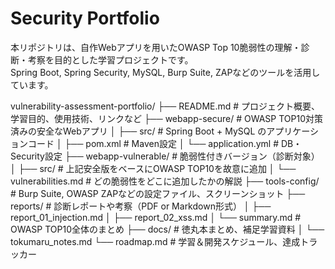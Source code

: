 # Security Portfolio

本リポジトリは、自作Webアプリを用いたOWASP Top 10脆弱性の理解・診断・考察を目的とした学習プロジェクトです。  
Spring Boot, Spring Security, MySQL, Burp Suite, ZAPなどのツールを活用しています。


vulnerability-assessment-portfolio/
├── README.md                     # プロジェクト概要、学習目的、使用技術、リンクなど
├── webapp-secure/               # OWASP TOP10対策済みの安全なWebアプリ
│   ├── src/                     # Spring Boot + MySQL のアプリケーションコード
│   ├── pom.xml                  # Maven設定
│   └── application.yml          # DB・Security設定
├── webapp-vulnerable/           # 脆弱性付きバージョン（診断対象）
│   ├── src/                     # 上記安全版をベースにOWASP TOP10を故意に追加
│   └── vulnerabilities.md       # どの脆弱性をどこに追加したかの解説
├── tools-config/                # Burp Suite, OWASP ZAPなどの設定ファイル、スクリーンショット
├── reports/                     # 診断レポートや考察（PDF or Markdown形式）
│   ├── report_01_injection.md
│   ├── report_02_xss.md
│   └── summary.md               # OWASP TOP10全体のまとめ
├── docs/                        # 徳丸本まとめ、補足学習資料
│   └── tokumaru_notes.md
└── roadmap.md                   # 学習＆開発スケジュール、達成トラッカー
